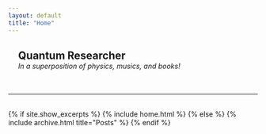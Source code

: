 ```yaml
---
layout: default
title: "Home"
---
```

  <h2 STYLE="margin: 30px 20px 0px 20px">Quantum Researcher</h2>
  <em STYLE="margin: 0px 20px 0px 20px">In a superposition of physics, musics, and books!</em>
<br>
<br>
<br>
<hr>
<br>
{% if site.show_excerpts %}
  {% include home.html %}
{% else %}
  {% include archive.html title="Posts" %}
{% endif %}

